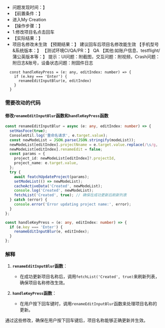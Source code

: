 - 问题发现时间：】 
- 【前置条件：】 
- 进入My Creation
- 【操作步骤：】 
- 1.修改项目名点击回车
- 【实际结果：】 
- 项目名修改未生效
【预期结果：】 
建议回车后项目名修改能生效
【手机型号&系统版本：】 
【测试环境CI/QA/PR：】
QA
【其他:如账户信息、testflight/蒲公英版本等：】 
提示：UI问题：附截图，交互问题：附视频，Crash问题：附日志&账号，设备状态问题：附固件日志 
```
  const handleKeyPress = (e: any, editIndex: number) => {
    if (e.key === 'Enter') {
      renameEditInputBlur(e, editIndex)
    }
  }
```

### 需要改动的代码

#### 修改`renameEditInputBlur`函数和`handleKeyPress`函数

```typescript
const renameEditInputBlur = async (e: any, editIndex: number) => {
  setHasFoce(true);
  ConsoleUtil.log('重命名请求', e.target.value);
  const newModeList = JSON.parse(JSON.stringify(modeList));
  newModeList[editIndex].projectNname = e.target.value.replace(/\s/g, '');
  newModeList[editIndex].renameEdit = false;
  const params = {
    project_id: newModeList[editIndex]?.projectId,
    project_name: e.target.value,
  };
  try {
    await featchUpdateProject(params);
    setModeList(() => newModeList);
    cacheActiveData('Created', newModeList);
    console.log('Created', newModeList);
    fetchList('Created', true); // 确保在成功更新后刷新列表
  } catch (error) {
    console.error('Error updating project name:', error);
  }
};

const handleKeyPress = (e: any, editIndex: number) => {
  if (e.key === 'Enter') {
    renameEditInputBlur(e, editIndex);
  }
};
```

### 解释

1. **`renameEditInputBlur`函数**：
   - 在成功更新项目名称后，调用`fetchList('Created', true)`来刷新列表，确保项目名称修改生效。

2. **`handleKeyPress`函数**：
   - 在用户按下回车键时，调用`renameEditInputBlur`函数来处理项目名称的更新。

通过这些修改，确保在用户按下回车键后，项目名称能够正确更新并生效。
